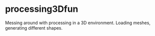 # processing3Dfun
Messing around with processing in a 3D environment. Loading meshes, generating different shapes.
